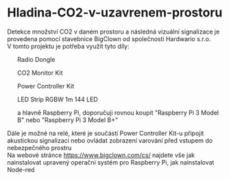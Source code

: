 # Hladina-CO2-v-uzavrenem-prostoru

Detekce množství CO2 v daném prostoru a následná vizuální signalizace je provedena pomocí stavebnice BigClown od společnosti Hardwario s.r.o. <br>
V tomto projektu je potřeba využít tyto díly: <br>
<ul>Radio Dongle </ul>
<ul>CO2 Monitor Kit</ul>
<ul>Power Controller Kit</ul>
<ul>LED Strip RGBW 1m 144 LED</ul>
<ul>a hlavně Raspberry Pi, doporučuji rovnou koupit "Raspberry Pi 3 Model B" nebo "Raspberry Pi 3 Model B+"</ul>
  
Dále je možné na relé, které je součástí Power Controller Kit-u připojit akustickou signalizaci nebo ovládat zobrazení varování před vstupem do nebezpečného prostru
<br>
Na webové stránce https://www.bigclown.com/cs/ najdete vše jak nainstalovat upravený operační systém pro Raspberry Pi, jak nainstalovat Node-red
